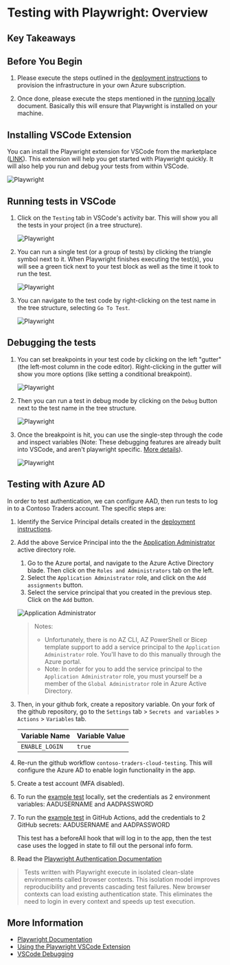 # Testing with Playwright: Overview

## Key Takeaways

## Before You Begin

1. Please execute the steps outlined in the [deployment instructions](../../docs/deployment-instructions.md) to provision the infrastructure in your own Azure subscription.

2. Once done, please execute the steps mentioned in the [running locally](../../docs/running-locally.md) document. Basically this will ensure that Playwright is installed on your machine.

## Installing VSCode Extension

You can install the Playwright extension for VSCode from the marketplace ([LINK](https://marketplace.visualstudio.com/items?itemName=ms-playwright.playwright)). This extension will help you get started with Playwright quickly. It will also help you run and debug your tests from within VSCode.

  ![Playwright](./media/playwright-1.png)

## Running tests in VSCode

1. Click on the `Testing` tab in VSCode's activity bar. This will show you all the tests in your project (in a tree structure).

   ![Playwright](./media/playwright-2.png)

2. You can run a single test (or a group of tests) by clicking the triangle symbol next to it. When Playwright finishes executing the test(s), you will see a green tick next to your test block as well as the time it took to run the test.

   ![Playwright](./media/playwright-3.png)

3. You can navigate to the test code by right-clicking on the test name in the tree structure, selecting `Go To Test`.

   ![Playwright](./media/playwright-4.png)

## Debugging the tests

1. You can set breakpoints in your test code by clicking on the left "gutter" (the left-most column in the code editor). Right-clicking in the gutter will show you more options (like setting a conditional breakpoint).

   ![Playwright](./media/playwright-5.png)

2. Then you can run a test in debug mode by clicking on the `Debug` button next to the test name in the tree structure.

   ![Playwright](./media/playwright-6.png)

3. Once the breakpoint is hit, you can use the single-step through the code and inspect variables (Note: These debugging features are already built into VSCode, and aren't playwright specific. [More details](https://code.visualstudio.com/docs/editor/debugging)).

   ![Playwright](./media/playwright-7.png)

## Testing with Azure AD

In order to test authentication, we can configure AAD, then run tests to log in to a Contoso Traders account. The specific steps are:

1. Identify the Service Principal details created in the [deployment instructions](../../docs/deployment-instructions.md).

2. Add the above Service Principal into the the [Application Administrator](https://learn.microsoft.com/en-us/azure/active-directory/roles/permissions-reference#application-administrator) active directory role.

   1. Go to the Azure portal, and navigate to the Azure Active Directory blade. Then click on the `Roles and Administrators` tab on the left.
   2. Select the `Application Administrator` role, and click on the `Add assignments` button.
   3. Select the service principal that you created in the previous step. Click on the `Add` button.

   ![Application Administrator](../../docs/images/ad-application-administrator.png)

   >
   > Notes:
   >
   > * Unfortunately, there is no AZ CLI, AZ PowerShell or Bicep template support to add a service principal to the `Application Administrator` role. You'll have to do this manually through the Azure portal.
   > * Note: In order for you to add the service principal to the `Application Administrator` role, you must yourself be a member of the `Global Administrator` role in Azure Active Directory.
   >

3. Then, in your github fork, create a repository variable. On your fork of the github repository, go to the `Settings` tab > `Secrets and variables` > `Actions` > `Variables` tab.

   | Variable Name  | Variable Value |
   | -------------- | -------------- |
   | `ENABLE_LOGIN` | `true`         |

4. Re-run the github workflow `contoso-traders-cloud-testing`. This will configure the Azure AD to enable login functionality in the app.

5. Create a test account (MFA disabled).

6. To run the [example test](..\..\src\ContosoTraders.Ui.Website\tests\account.spec.ts) locally, set the credentials as 2 environment variables: AADUSERNAME and AADPASSWORD

7. To run the [example test](..\..\src\ContosoTraders.Ui.Website\tests\account.spec.ts) in GitHub Actions, add the credentials to 2 GitHub secrets: AADUSERNAME and AADPASSWORD

   This test has a beforeAll hook that will log in to the app, then the test case uses the logged in state to fill out the personal info form.

8. Read the [Playwright Authentication Documentation](https://playwright.dev/docs/auth)

> Tests written with Playwright execute in isolated clean-slate environments called browser contexts. This isolation model improves reproducibility and prevents cascading test failures. New browser contexts can load existing authentication state. This eliminates the need to login in every context and speeds up test execution.

## More Information

* [Playwright Documentation](https://playwright.dev/)
* [Using the Playwright VSCode Extension](https://playwright.dev/docs/getting-started-vscode)
* [VSCode Debugging](https://code.visualstudio.com/docs/editor/debugging)
